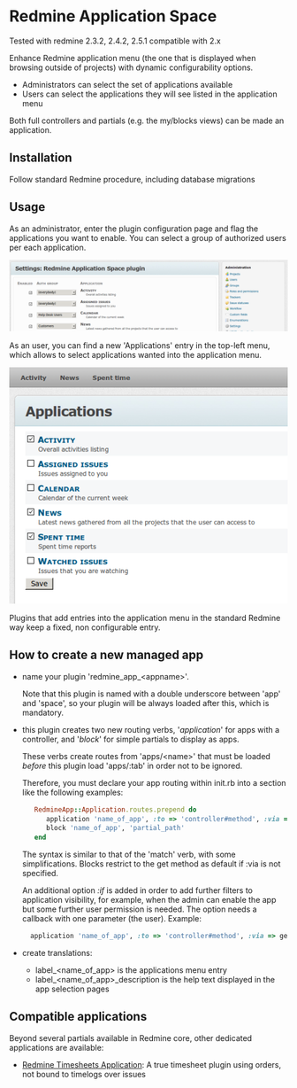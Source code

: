 # Redmine Application Space

Tested with redmine 2.3.2, 2.4.2, 2.5.1 compatible with 2.x

Enhance Redmine application menu (the one that is displayed when browsing outside of projects) with dynamic configurability options.
* Administrators can select the set of applications available
* Users can select the applications they will see listed in the application menu

Both full controllers and partials (e.g. the my/blocks views) can be made an application.

## Installation

Follow standard Redmine procedure, including database migrations

## Usage

As an administrator, enter the plugin configuration page and flag the applications you want to enable.
You can select a group of authorized users per each application.

![Applications](screenshots/AdminSettings.png)

As an user, you can find a new 'Applications' entry in the top-left menu, which allows to select applications wanted into the application menu.

![Applications](screenshots/UserSettings.png)

Plugins that add entries into the application menu in the standard Redmine way keep a fixed, non configurable entry.

## How to create a new managed app

* name your plugin 'redmine_app_&lt;appname&gt;'. 
  
  Note that this plugin is named with a double underscore between 'app' and 'space', so your plugin will be always loaded after this, which is mandatory.
* this plugin creates two new routing verbs, '_application_' for apps with a controller, and '_block_' for simple partials to display as apps.
  
  These verbs create routes from 'apps/&lt;name&gt;' that must be loaded _before_ this plugin load 'apps/:tab' in order not to be ignored.
  
  Therefore, you must declare your app routing within init.rb into a section like the following examples:

  ```ruby
     RedmineApp::Application.routes.prepend do
        application 'name_of_app', :to => 'controller#method', :via => get
        block 'name_of_app', 'partial_path'
     end
  ```
  
  The syntax is similar to that of the 'match' verb, with some simplifications. Blocks restrict to the get method as default if :via is not specified.

  An additional option _:if_ is added in order to add further filters to application visibility, for example, when the admin can enable the app but some further user permission is needed. The option needs a callback with one parameter (the user).
  Example:

  ```ruby
    application 'name_of_app', :to => 'controller#method', :via => get, :if => lambda { |user| ..... }
  ```

* create translations:
  * label_&lt;name_of_app&gt; is the applications menu entry
  * label_&lt;name_of_app&gt;_description is the help text displayed in the app selection pages

## Compatible applications

Beyond several partials available in Redmine core, other dedicated applications are available:

* [Redmine Timesheets Application](https://github.com/maxrossello/redmine_app_timesheets): A true timesheet plugin using orders, not bound to timelogs over issues

